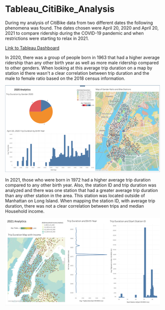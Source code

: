 # Tableau_CitiBike_Analysis

During my analysis of CitiBike data from two different dates the following phenomena was found. The dates chosen were April 20, 2020 and April 20, 2021 to compare ridership during the COVID-19 pandemic and when restrictions were starting to relax in 2021.

[Link to Tableau Dashboard](https://public.tableau.com/profile/katie.hartmann#!/vizhome/CitiBike_Analysis_16207788183610/Story1)

In 2020, there was a group of people born in 1963 that had a higher average ridership than any other birth year as well as more male ridership compared to other genders. When looking at this average trip duration on a map by station id there wasn't a clear correlation between trip duration and the male to female ratio based on the 2018 census information.

![2020 Dashboard](Resources/2020_Dashboard.png)

In 2021, those who were born in 1972 had a higher average trip duration compared to any other birth year. Also, the station ID and trip duration was analyzed and there was one station that had a greater average trip duration than any other station in the area. This station was located outside of Manhattan on Long Island. When mapping the station ID, with average trip duration, there was not a clear correlation between trips and median Household income.

![2021 Dashboard](Resources/2021_Dashboard.png)

